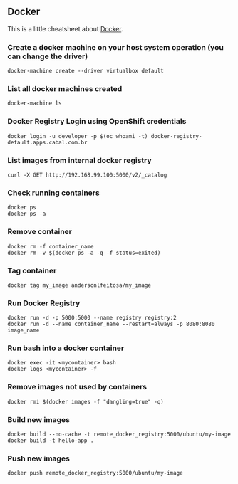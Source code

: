 ## Docker

This is a little cheatsheet about [Docker](https://www.docker.com).

### Create a docker machine on your host system operation (you can change the driver)
```
docker-machine create --driver virtualbox default
```

### List all docker machines created
```
docker-machine ls
```

### Docker Registry Login using OpenShift credentials
```
docker login -u developer -p $(oc whoami -t) docker-registry-default.apps.cabal.com.br
```


### List images from internal docker registry
```
curl -X GET http://192.168.99.100:5000/v2/_catalog
```

### Check running containers
```
docker ps
docker ps -a 
```

### Remove container
```
docker rm -f container_name
docker rm -v $(docker ps -a -q -f status=exited)
```
### Tag container
```
docker tag my_image andersonlfeitosa/my_image
```

### Run Docker Registry
```
docker run -d -p 5000:5000 --name registry registry:2
docker run -d --name container_name --restart=always -p 8080:8080 image_name
```

### Run bash into a docker container
``` 
docker exec -it <mycontainer> bash
docker logs <mycontainer> -f
```

### Remove images not used by containers
```
docker rmi $(docker images -f "dangling=true" -q)
```

### Build new images
```
docker build --no-cache -t remote_docker_registry:5000/ubuntu/my-image
docker build -t hello-app .
```

### Push new images
```
docker push remote_docker_registry:5000/ubuntu/my-image
```
